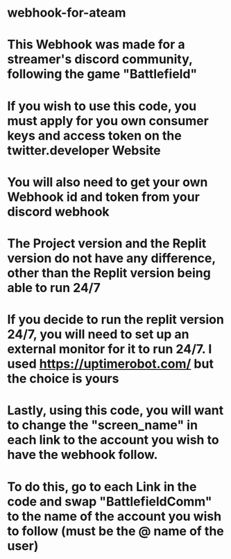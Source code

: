 # webhook-for-ateam

# This Webhook was made for a streamer's discord community, following the game "Battlefield"


# If you wish to use this code, you must apply for you own consumer keys and access token on the twitter.developer Website
# You will also need to get your own Webhook id and token from your discord webhook


# The Project version and the Replit version do not have any difference, other than the Replit version being able to run 24/7
# If you decide to run the replit version 24/7, you will need to set up an external monitor for it to run 24/7. I used https://uptimerobot.com/ but the choice is yours


# Lastly, using this code, you will want to change the "screen_name" in each link to the account you wish to have the webhook follow.
# To do this, go to each Link in the code and swap "BattlefieldComm" to the name of the account you wish to follow (must be the @ name of the user)
